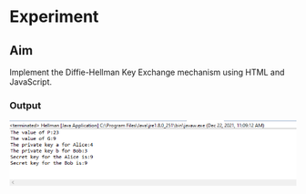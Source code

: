 # Experiment

## Aim
Implement the Diffie-Hellman Key Exchange mechanism using HTML and
JavaScript.



### Output

![output](Hellman.png)
